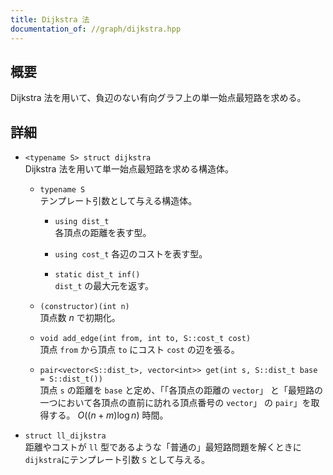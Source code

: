 ```yaml
---
title: Dijkstra 法
documentation_of: //graph/dijkstra.hpp
---
```


## 概要
Dijkstra 法を用いて、負辺のない有向グラフ上の単一始点最短路を求める。

## 詳細

- `<typename S> struct dijkstra`  
    Dijkstra 法を用いて単一始点最短路を求める構造体。

    - `typename S`  
        テンプレート引数として与える構造体。

        - `using dist_t`  
            各頂点の距離を表す型。

        - `using cost_t`
            各辺のコストを表す型。

        - `static dist_t inf()`  
            `dist_t` の最大元を返す。

    - `(constructor)(int n)`  
        頂点数 $n$ で初期化。

    - `void add_edge(int from, int to, S::cost_t cost)`  
        頂点 `from` から頂点 `to` にコスト `cost` の辺を張る。

    - `pair<vector<S::dist_t>, vector<int>> get(int s, S::dist_t base = S::dist_t())`  
        頂点 `s` の距離を `base` と定め、「「各頂点の距離の `vector`」 と「最短路の一つにおいて各頂点の直前に訪れる頂点番号の `vector`」 の `pair`」を取得する。 $O((n + m) \log n)$ 時間。


- `struct ll_dijkstra`  
    距離やコストが `ll` 型であるような「普通の」最短路問題を解くときに`dijkstra`にテンプレート引数 `S` として与える。